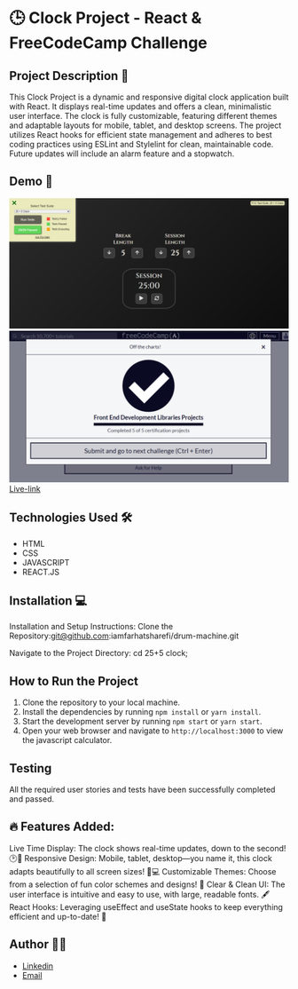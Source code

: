 # 🕒 Clock Project - React & FreeCodeCamp Challenge

## Project Description 📝

This Clock Project is a dynamic and responsive digital clock application built with React. It displays real-time updates and offers a clean, minimalistic user interface. The clock is fully customizable, featuring different themes and adaptable layouts for mobile, tablet, and desktop screens. The project utilizes React hooks for efficient state management and adheres to best coding practices using ESLint and Stylelint for clean, maintainable code. Future updates will include an alarm feature and a stopwatch.



## Demo 📸


![Demo](./images/clockpicture.PNG)
![FreeCodeCamp](./images/clock%20freecodecamp.PNG)
<br>
 [Live-link](https://clock-lqoqqw853-farhat-sharefis-projects.vercel.app/)


## Technologies Used 🛠️

- HTML
- CSS
- JAVASCRIPT
- REACT.JS

## Installation 💻

Installation and Setup Instructions:
Clone the Repository:git@github.com:iamfarhatsharefi/drum-machine.git 

Navigate to the Project Directory:
cd 25+5 clock;


## How to Run the Project
1. Clone the repository to your local machine.
2. Install the dependencies by running `npm install` or `yarn install`.
3. Start the development server by running `npm start` or `yarn start`.
4. Open your web browser and navigate to `http://localhost:3000` to view the javascript calculator.

## Testing
All the required user stories and tests have been successfully completed and passed.

## 🔥 Features Added:

Live Time Display: The clock shows real-time updates, down to the second! 🕑🔄
Responsive Design: Mobile, tablet, desktop—you name it, this clock adapts beautifully to all screen sizes! 📱💻
Customizable Themes: Choose from a selection of fun color schemes and designs! 🎉
Clear & Clean UI: The user interface is intuitive and easy to use, with large, readable fonts. 🖋️
React Hooks: Leveraging useEffect and useState hooks to keep everything efficient and up-to-date! 🎣



## Author 👩‍💻

 - [Linkedin](https://www.linkedin.com/in/farhat-sharefi-13a101309?utm_source=share&utm_campaign=share_via&utm_content=profile&utm_medium=android_app)
- [Email](sharefifarhat@gmail.com)


